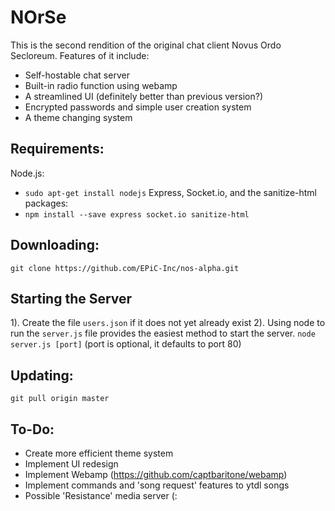 # NOrSe
This is the second rendition of the original chat client Novus Ordo Secloreum. Features of it include:
* Self-hostable chat server
* Built-in radio function using webamp
* A streamlined UI (definitely better than previous version?)
* Encrypted passwords and simple user creation system
* A theme changing system

## Requirements:
Node.js:
* `sudo apt-get install nodejs`
Express, Socket.io, and the sanitize-html packages:
* `npm install --save express socket.io sanitize-html`

## Downloading:
`git clone https://github.com/EPiC-Inc/nos-alpha.git`

## Starting the Server
1). Create the file `users.json` if it does not yet already exist
2). Using node to run the `server.js` file provides the easiest method to start the server.
`node server.js [port]` (port is optional, it defaults to port 80)

## Updating:
`git pull origin master`

## To-Do:
* Create more efficient theme system
* Implement UI redesign
* Implement Webamp (https://github.com/captbaritone/webamp)
* Implement commands and 'song request' features to ytdl songs
* Possible 'Resistance' media server (:

